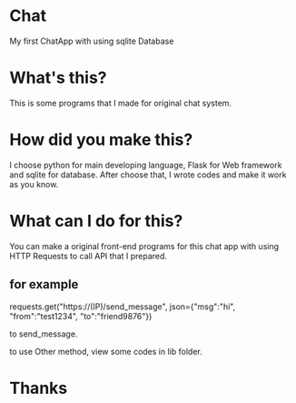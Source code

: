 # Chat
My first ChatApp with using sqlite Database

# What's this?
This is some programs that I made for original chat system.

# How did you make this?
I choose python for main developing language, Flask for Web framework and sqlite for database.
After choose that, I wrote codes and make it work as you know.

# What can I do for this?
You can make a original front-end programs for this chat app with using HTTP Requests to call API that I prepared.

## for example
requests.get("https://(IP)/send_message", json={"msg":"hi", "from":"test1234", "to":"friend9876"})

to send_message.

to use Other method, view some codes in lib folder.

# Thanks
